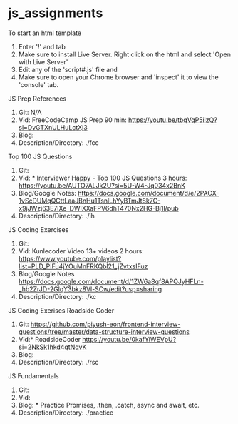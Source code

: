# js_assignments

To start an html template
  1. Enter '!' and tab
  2. Make sure to install Live Server. Right click on the html and select 'Open with Live Server' 
  3. Edit any of the 'script#.js' file and 
  4. Make sure to open your Chrome browser and 'inspect' it to view the 'console' tab.

JS Prep References
  1. Git: N/A
  2. Vid:  FreeCodeCamp JS Prep 90 min: https://youtu.be/tbqVqP5ilzQ?si=DvGTXnULHuLctXj3
  3. Blog:  
  4. Description/Directory: ./fcc

Top 100 JS Questions    
  1. Git:
  2. Vid:  * Interviewer Happy - Top 100 JS Questions 3 hours: https://youtu.be/AUTO7ALJk2U?si=5U-W4-Jq034x2BnK   
  3. Blog/Google Notes: https://docs.google.com/document/d/e/2PACX-1vScDUMqQCttLaaJBnHu1TsnlLhYyBTmJt8k7C-x9jJWzj63E7lXe_DWIXXaFPV6dhT470Nx2HG-Bj1l/pub
  4. Description/Directory: ./ih

JS Coding Exercises 
  1. Git:
  2. Vid: Kunlecoder Video 13+ videos 2 hours: https://www.youtube.com/playlist?list=PLD_PIFu4jYOuMnFRKQbl21_jZvtxsIFuz    
  3. Blog/Google Notes https://docs.google.com/document/d/1ZW6a8qf8APQJyHFLn-_hb2ZrJD-2GlqY3bkz8Vl-SCw/edit?usp=sharing
  4. Description/Directory: ./kc

JS Coding Exerises Roadside Coder
  1. Git: https://github.com/piyush-eon/frontend-interview-questions/tree/master/data-structure-interview-questions
  2. Vid:* RoadsideCoder https://youtu.be/0kafYiWEVpU?si=2NkSk1hkd4qtNqvK    
  3. Blog:  
  4. Description/Directory: ./rsc

JS Fundamentals  
  1. Git:
  2. Vid:  
  3. Blog:   * Practice Promises, .then, .catch, async and await, etc. 
  4. Description/Directory: ./practice